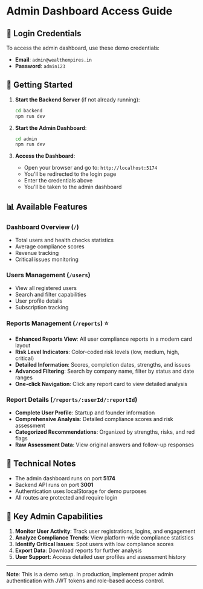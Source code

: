# Admin Dashboard Access Guide

## 🔐 Login Credentials

To access the admin dashboard, use these demo credentials:

- **Email**: `admin@wealthempires.in`
- **Password**: `admin123`

## 🚀 Getting Started

1. **Start the Backend Server** (if not already running):
   ```bash
   cd backend
   npm run dev
   ```

2. **Start the Admin Dashboard**:
   ```bash
   cd admin
   npm run dev
   ```

3. **Access the Dashboard**:
   - Open your browser and go to: `http://localhost:5174`
   - You'll be redirected to the login page
   - Enter the credentials above
   - You'll be taken to the admin dashboard

## 📊 Available Features

### Dashboard Overview (`/`)
- Total users and health checks statistics
- Average compliance scores
- Revenue tracking
- Critical issues monitoring

### Users Management (`/users`)
- View all registered users
- Search and filter capabilities
- User profile details
- Subscription tracking

### **Reports Management (`/reports`)** ⭐
- **Enhanced Reports View**: All user compliance reports in a modern card layout
- **Risk Level Indicators**: Color-coded risk levels (low, medium, high, critical)
- **Detailed Information**: Scores, completion dates, strengths, and issues
- **Advanced Filtering**: Search by company name, filter by status and date ranges
- **One-click Navigation**: Click any report card to view detailed analysis

### Report Details (`/reports/:userId/:reportId`)
- **Complete User Profile**: Startup and founder information
- **Comprehensive Analysis**: Detailed compliance scores and risk assessment
- **Categorized Recommendations**: Organized by strengths, risks, and red flags
- **Raw Assessment Data**: View original answers and follow-up responses

## 🔧 Technical Notes

- The admin dashboard runs on port **5174**
- Backend API runs on port **3001**
- Authentication uses localStorage for demo purposes
- All routes are protected and require login

## 🎯 Key Admin Capabilities

1. **Monitor User Activity**: Track user registrations, logins, and engagement
2. **Analyze Compliance Trends**: View platform-wide compliance statistics
3. **Identify Critical Issues**: Spot users with low compliance scores
4. **Export Data**: Download reports for further analysis
5. **User Support**: Access detailed user profiles and assessment history

---

**Note**: This is a demo setup. In production, implement proper admin authentication with JWT tokens and role-based access control.